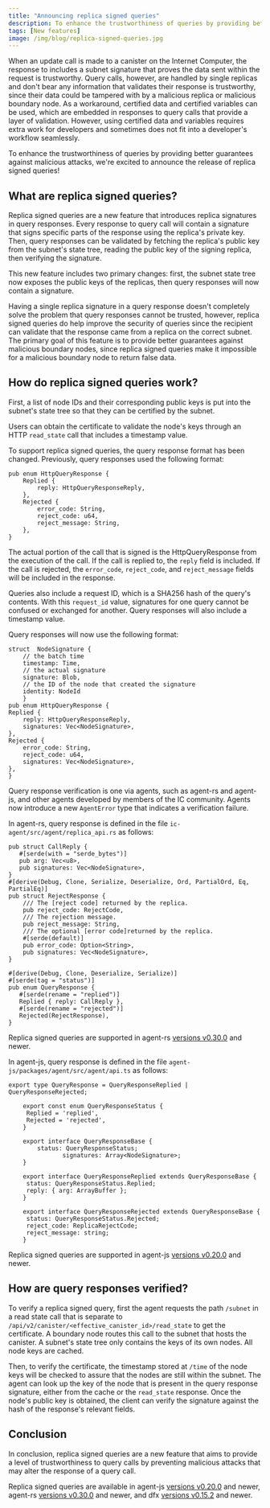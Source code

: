 ```yaml
---
title: "Announcing replica signed queries"
description: To enhance the trustworthiness of queries by providing better guarantees against malicious attacks, we're excited to announce the release of replica signed queries!
tags: [New features]
image: /img/blog/replica-signed-queries.jpg
---
```


When an update call is made to a canister on the Internet Computer, the response to includes a subnet signature that proves the data sent within the request is trustworthy. Query calls, however, are handled by single replicas and don't bear any information that validates their response is trustworthy, since their data could be tampered with by a malicious replica or malicious boundary node. As a workaround, certified data and certified variables can be used, which are embedded in responses to query calls that provide a layer of validation. However, using certified data and variables requires extra work for developers and sometimes does not fit into a developer's workflow seamlessly. 

To enhance the trustworthiness of queries by providing better guarantees against malicious attacks, we're excited to announce the release of replica signed queries! 

## What are replica signed queries?

Replica signed queries are a new feature that introduces replica signatures in query responses. Every response to query call will contain a signature that signs specific parts of the response using the replica's private key. Then, query responses can be validated by fetching the replica's public key from the subnet's state tree, reading the public key of the signing replica, then verifying the signature.

This new feature includes two primary changes: first, the subnet state tree now exposes the public keys of the replicas, then query responses will now contain a signature. 

Having a single replica signature in a query response doesn't completely solve the problem that query responses cannot be trusted, however, replica signed queries do help improve the security of queries since the recipient can validate that the response came from a replica on the correct subnet. The primary goal of this feature is to provide better guarantees against malicious boundary nodes, since replica signed queries make it impossible for a malicious boundary node to return false data. 

## How do replica signed queries work?

First, a list of node IDs and their corresponding public keys is put into the subnet's state tree so that they can be certified by the subnet.

Users can obtain the certificate to validate the node's keys through an HTTP `read_state` call that includes a timestamp value. 

To support replica signed queries, the query response format has been changed. Previously, query responses used the following format:

```
pub enum HttpQueryResponse {
    Replied {
        reply: HttpQueryResponseReply,
    },
    Rejected {
        error_code: String,
        reject_code: u64,
        reject_message: String,
    },
}
```

The actual portion of the call that is signed is the HttpQueryResponse from the execution of the call. If the call is replied to, the `reply` field is included. If the call is rejected, the `error_code`, `reject_code`, and `reject_message` fields will be included in the response. 

Queries also include a request ID, which is a SHA256 hash of the query's contents. With this `request_id` value, signatures for one query cannot be confused or exchanged for another.  Query responses will also include a timestamp value. 

Query responses will now use the following format:

```
struct  NodeSignature {
    // the batch time
    timestamp: Time,
    // the actual signature
    signature: Blob,
    // the ID of the node that created the signature
    identity: NodeId
    }
pub enum HttpQueryResponse {
Replied {
    reply: HttpQueryResponseReply,
    signatures: Vec<NodeSignature>,
},
Rejected {
    error_code: String,
    reject_code: u64,
    signatures: Vec<NodeSignature>,
},
}
```

Query response verification is one via agents, such as agent-rs and agent-js, and other agents developed by members of the IC community. Agents now introduce a new `AgentError` type that indicates a verification failure. 

In agent-rs, query response is defined in the file `ic-agent/src/agent/replica_api.rs` as follows:

```
pub struct CallReply {
   #[serde(with = "serde_bytes")]
   pub arg: Vec<u8>,
   pub signatures: Vec<NodeSignature>,
}
#[derive(Debug, Clone, Serialize, Deserialize, Ord, PartialOrd, Eq, PartialEq)]
pub struct RejectResponse {
    /// The [reject code] returned by the replica.
    pub reject_code: RejectCode,
    /// The rejection message.
    pub reject_message: String,
    /// The optional [error code]returned by the replica.
    #[serde(default)]
    pub error_code: Option<String>,
    pub signatures: Vec<NodeSignature>,
}

#[derive(Debug, Clone, Deserialize, Serialize)]
#[serde(tag = "status")]
pub enum QueryResponse {
   #[serde(rename = "replied")]
   Replied { reply: CallReply },
   #[serde(rename = "rejected")]
   Rejected(RejectResponse),
}
```

Replica signed queries are supported in agent-rs [versions v0.30.0](https://github.com/dfinity/agent-rs/releases) and newer.

In agent-js, query response is defined in the file `agent-js/packages/agent/src/agent/api.ts` as follows:

```
export type QueryResponse = QueryResponseReplied | QueryResponseRejected;
	
	export const enum QueryResponseStatus {
	 Replied = 'replied',
	 Rejected = 'rejected',
	}
	
	export interface QueryResponseBase {
	 	status: QueryResponseStatus;
               signatures: Array<NodeSignature>;
	}
	
	export interface QueryResponseReplied extends QueryResponseBase {
	 status: QueryResponseStatus.Replied;
	 reply: { arg: ArrayBuffer };
	}
	
	export interface QueryResponseRejected extends QueryResponseBase {
	 status: QueryResponseStatus.Rejected;
	 reject_code: ReplicaRejectCode;
	 reject_message: string;
	}
```

Replica signed queries are supported in agent-js [versions v0.20.0](https://github.com/dfinity/agent-js/releases) and newer.

## How are query responses verified? 

To verify a replica signed query, first the agent requests the path `/subnet` in a read state call that is separate to `/api/v2/canister/<effective_canister_id>/read_state` to get the certificate. A boundary node routes this call to the subnet that hosts the canister. A subnet's state tree only contains the keys of its own nodes. All node keys are cached.

Then, to verify the certificate, the timestamp stored at `/time` of the node keys will be checked to assure that the nodes are still within the subnet. The agent can look up the key of the node that is present in the query response signature, either from the cache or the `read_state` response. Once the node's public key is obtained, the client can verify the signature against the hash of the response's relevant fields. 

## Conclusion

In conclusion, replica signed queries are a new feature that aims to provide a level of trustworthiness to query calls by preventing malicious attacks that may alter the response of a query call. 

Replica signed queries are available in agent-js [versions v0.20.0](https://github.com/dfinity/agent-js/releases) and newer, agent-rs [versions v0.30.0](https://github.com/dfinity/agent-rs/releases) and newer, and dfx [versions v0.15.2](https://github.com/dfinity/sdk/releases) and newer. 







